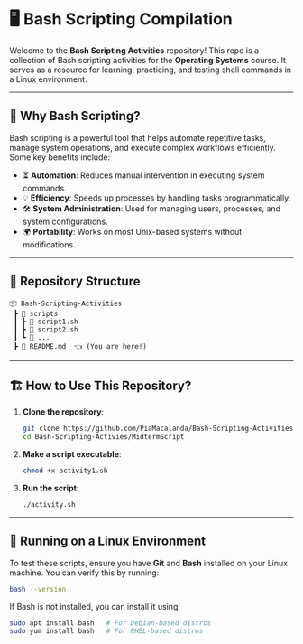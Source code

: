 # 🖥️ Bash Scripting Compilation

Welcome to the **Bash Scripting Activities** repository! This repo is a collection of Bash scripting activities for the **Operating Systems** course. It serves as a resource for learning, practicing, and testing shell commands in a Linux environment.

---

## 🚀 Why Bash Scripting?
Bash scripting is a powerful tool that helps automate repetitive tasks, manage system operations, and execute complex workflows efficiently. Some key benefits include:

- ⏳ **Automation**: Reduces manual intervention in executing system commands.
- 💡 **Efficiency**: Speeds up processes by handling tasks programmatically.
- 🛠️ **System Administration**: Used for managing users, processes, and system configurations.
- 🌍 **Portability**: Works on most Unix-based systems without modifications.

---

## 📂 Repository Structure
```plaintext
📦 Bash-Scripting-Activities
 ┣ 📂 scripts
 ┃ ┣ 📜 script1.sh
 ┃ ┣ 📜 script2.sh
 ┃ ┗ 📜 ...
 ┣ 📜 README.md  👈 (You are here!)
```

---

## 🏗️ How to Use This Repository?

1. **Clone the repository**:
   ```bash
   git clone https://github.com/PiaMacalanda/Bash-Scripting-Activities.git
   cd Bash-Scripting-Activies/MidtermScript
   ```
2. **Make a script executable**:
   ```bash
   chmod +x activity1.sh
   ```
3. **Run the script**:
   ```bash
   ./activity.sh
   ```

---

## 🐧 Running on a Linux Environment
To test these scripts, ensure you have **Git** and **Bash** installed on your Linux machine. You can verify this by running:
```bash
bash --version
```
If Bash is not installed, you can install it using:
```bash
sudo apt install bash   # For Debian-based distros
sudo yum install bash   # For RHEL-based distros
```
